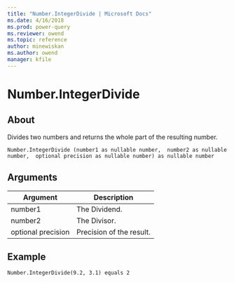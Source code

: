 ```yaml
---
title: "Number.IntegerDivide | Microsoft Docs"
ms.date: 4/16/2018
ms.prod: power-query
ms.reviewer: owend
ms.topic: reference
author: minewiskan
ms.author: owend
manager: kfile
---
```

# Number.IntegerDivide

  
## About  
Divides two numbers and returns the whole part of the resulting number.  
  
```  
Number.IntegerDivide (number1 as nullable number,  number2 as nullable number,  optional precision as nullable number) as nullable number  
```  
  
## Arguments  
  
|Argument|Description|  
|------------|---------------|  
|number1|The Dividend.|  
|number2|The Divisor.|  
|optional precision|Precision of the result.|  
  
## Example  
  
```  
Number.IntegerDivide(9.2, 3.1) equals 2  
```  
